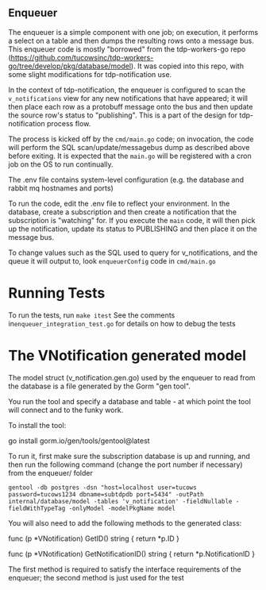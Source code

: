 ## Enqueuer

The enqueuer is a simple component with one job; on execution, it performs a select on a table and then dumps the resulting rows onto a message bus.  This enqueuer code is mostly "borrowed" from the tdp-workers-go repo (https://github.com/tucowsinc/tdp-workers-go/tree/develop/pkg/database/model).  It was copied into this repo, with some slight modifications for tdp-notification use.

In the context of tdp-notification, the enqueuer is configured to scan the `v_notifications` view for any new notifications that have appeared; it will then  place each row as a protobuff message onto the bus and then update the source row's status to "publishing".  This is a part of the design for tdp-notification process flow.

The process is kicked off by the `cmd/main.go` code; on invocation, the code will perform the SQL scan/update/messagebus dump as described above before exiting.  It is expected that the `main.go` will be registered with a cron job on the OS to run continually.

The .env file contains system-level configuration (e.g. the database and rabbit mq hostnames and ports)

To run the code, edit the .env file to reflect your environment.  In the database, create a subscription and then create a notification that the subscription is "watching" for. If you execute the `main` code, it will then pick up the notification, update its status to PUBLISHING and then place it on the message bus. 

To change values such as the SQL used to query for v_notifications, and the queue it will output to, look `enqueuerConfig` code in `cmd/main.go`

# Running Tests
To run the tests, run `make itest` 
See the comments in`enqueuer_integration_test.go` for details on how to debug the tests

# The VNotification generated model
The model struct (v_notification.gen.go) used by the enqueuer to read from the database is a file generated by the Gorm "gen tool".

You run the tool and specify a database and table - at which point the tool will connect and to the funky work. 

To install the tool: 

go install gorm.io/gen/tools/gentool@latest

To run it, first make sure the subscription database is up and running, and then run the following command (change the port number if necessary) from the enqueuer/ folder

```
gentool -db postgres -dsn "host=localhost user=tucows password=tucows1234 dbname=subtdpdb port=5434" -outPath internal/database/model -tables 'v_notification' -fieldNullable -fieldWithTypeTag -onlyModel -modelPkgName model
```

You will also need to add the following methods to the generated class:

func (p *VNotification) GetID() string {
	return *p.ID
}

func (p *VNotification) GetNotificationID() string {
	return *p.NotificationID
}

The first method is required to satisfy the interface requirements of the enqueuer;
the second method is just used for the test